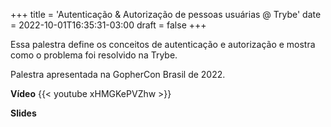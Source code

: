 +++
title = 'Autenticação & Autorização de pessoas usuárias @ Trybe'
date = 2022-10-01T16:35:31-03:00
draft = false
+++

Essa palestra define os conceitos de autenticação e autorização e mostra como o problema foi resolvido na Trybe.

Palestra apresentada na GopherCon Brasil de 2022.

**Vídeo**
{{< youtube xHMGKePVZhw >}}

**Slides**
